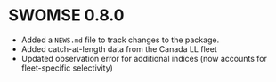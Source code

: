 # SWOMSE 0.8.0

* Added a `NEWS.md` file to track changes to the package.
* Added catch-at-length data from the Canada LL fleet
* Updated observation error for additional indices (now accounts for fleet-specific
selectivity)
